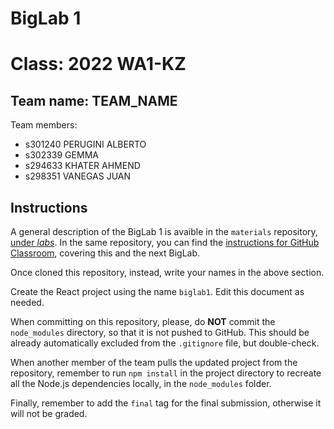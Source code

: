 # BigLab 1 

# Class: 2022 WA1-KZ

## Team name: TEAM_NAME
Team members:
* s301240 PERUGINI ALBERTO
* s302339 GEMMA
* s294633 KHATER AHMEND
* s298351 VANEGAS JUAN

## Instructions

A general description of the BigLab 1 is avaible in the `materials` repository, [under _labs_](https://polito-wa1-aw1-2022.github.io/materials/labs/BigLab1/BigLab1.pdf). In the same repository, you can find the [instructions for GitHub Classroom](https://polito-wa1-aw1-2022.github.io/materials/labs/GH-Classroom-BigLab-Instructions.pdf), covering this and the next BigLab.

Once cloned this repository, instead, write your names in the above section.

Create the React project using the name `biglab1`. Edit this document as needed.

When committing on this repository, please, do **NOT** commit the `node_modules` directory, so that it is not pushed to GitHub.
This should be already automatically excluded from the `.gitignore` file, but double-check.

When another member of the team pulls the updated project from the repository, remember to run `npm install` in the project directory to recreate all the Node.js dependencies locally, in the `node_modules` folder.

Finally, remember to add the `final` tag for the final submission, otherwise it will not be graded.
